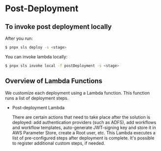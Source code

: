 # Post-Deployment

## To invoke post deployment locally

After you run:

```bash
$ pnpx sls deploy -s <stage>
```

You can invoke lambda locally:

```bash
$ pnpx sls invoke local -f postDeployment -s <stage>
```

## Overview of Lambda Functions

We customize each deployment using a Lambda function. This function runs a list of deployment steps.

- Post-deployment Lambda

  There are certain actions that need to take place after the solution is deployed: add authentication providers (such as ADFS), add workflows and workflow templates, auto-generate JWT-signing key and store it in AWS Parameter Store, create a Root user, etc. This Lambda executes a list of pre-configured steps after deployment is complete. It's possible to register additional custom steps, if needed.
